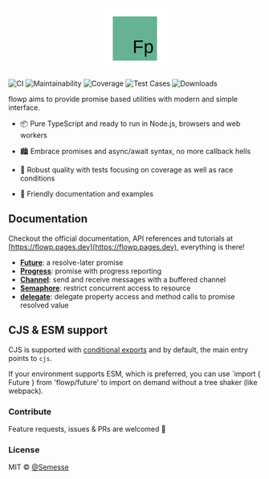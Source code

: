 <p align="center"><img src="./assets/flowp.svg" width="128" height="128"/></p>

![CI](https://img.shields.io/github/workflow/status/Semesse/flowp/Build,%20Test%20and%20Lint/master?style=flat-square)
![Maintainability](https://img.shields.io/codeclimate/maintainability/Semesse/flowp?style=flat-square)
![Coverage](https://img.shields.io/codeclimate/coverage/Semesse/flowp?style=flat-square)
![Test Cases](https://img.shields.io/badge/Test%20Cases-89-green?style=flat-square)
![Downloads](https://img.shields.io/npm/dm/flowp?style=flat-square)

flowp aims to provide promise based utilities with modern and simple interface.

- 📦 Pure TypeScript and ready to run in Node.js, browsers and web workers

- 🏙 Embrace promises and async/await syntax, no more callback hells

- 🧱 Robust quality with tests focusing on coverage as well as race conditions

- 🔰 Friendly documentation and examples

## Documentation

Checkout the official documentation, API references and tutorials at [https://flowp.pages.dev](https://flowp.pages.dev), everything is there!

- **[Future](https://flowp.pages.dev/docs/tutorial/future/)**: a resolve-later promise
- **[Progress](https://flowp.pages.dev/docs/tutorial/progress)**: promise with progress reporting
- **[Channel](https://flowp.pages.dev/docs/tutorial/channel/overview/)**: send and receive messages with a buffered channel
- **[Semaphore](https://flowp.pages.dev/docs/tutorial/semaphore/overview/)**: restrict concurrent access to resource
- **[delegate](https://flowp.pages.dev/docs/tutorial/future/)**: delegate property access and method calls to promise resolved value

## CJS & ESM support

CJS is supported with [conditional exports](https://nodejs.org/api/packages.html#conditional-exports) and by default, the main entry points to `cjs`.

If your environment supports ESM, which is preferred, you can use `import { Future } from 'flowp/future' to import on demand without a tree shaker (like webpack).


### Contribute

Feature requests, issues & PRs are welcomed 🥰

### License

MIT © [@Semesse](https://github.com/Semesse)
